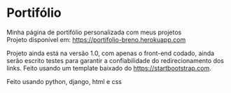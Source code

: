 # Portifólio
Minha página de portifólio personalizada com meus projetos 
<br>Projeto disponível em: https://portifolio-breno.herokuapp.com


Projeto ainda está na versão 1.0, com apenas o front-end codado, ainda serão escrito testes para garantir a confiabilidade do redirecionamento dos links.
Feito usando um template baixado do https://startbootstrap.com.


Feito usando python, django, html e css
